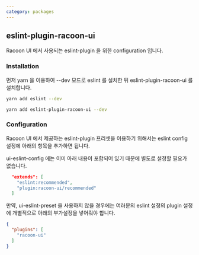 ```yaml
---
category: packages
---
```


## eslint-plugin-racoon-ui

Racoon UI 에서 사용되는 eslint-plugin 을 위한 configuration 입니다.

### Installation

먼저 yarn 을 이용하여 --dev 모드로 eslint 를 설치한 뒤 eslint-plugin-racoon-ui 를 설치합니다.

```sh
yarn add eslint --dev
```

```sh
yarn add eslint-plugin-racoon-ui --dev
```

### Configuration

Racoon UI 에서 제공하는 eslint-plugin 프리셋을 이용하기 위해서는 eslint config 설정에 아래의 항목을 추가하면 됩니다.

ui-eslint-config 에는 이미 아래 내용이 포함되어 있기 때문에 별도로 설정할 필요가 없습니다.

```json
  "extends": [
    "eslint:recommended",
    "plugin:racoon-ui/recommended"
  ]
```

만약, ui-eslint-preset 을 사용하지 않을 경우에는 여러분의 eslint 설정의 plugin 설정에 개별적으로 아래의 부가설정을 넣어줘야 합니다.

```json
{
  "plugins": [
    "racoon-ui"
  ]
}
```